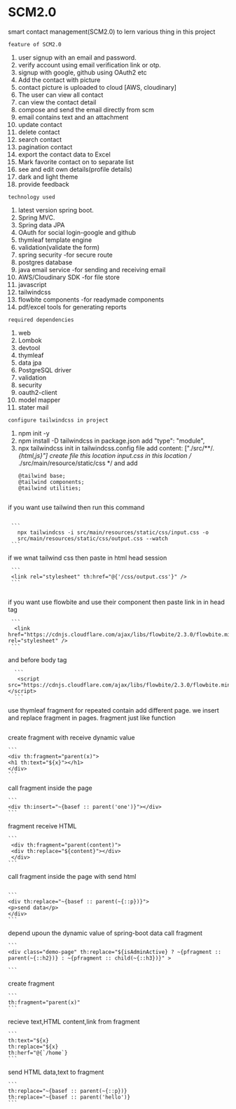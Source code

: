 # SCM2.0
smart contact management(SCM2.0) to lern various thing in this project

```` feature of SCM2.0 ````
1. user signup with an email and password.
2. verify account using email verification link or  otp.
3. signup with google, github using OAuth2 etc
4. Add the contact with picture
5. contact picture is uploaded to cloud [AWS, cloudinary]
6. The user can view all contact
7. can view the contact detail
8. compose and send the email directly from scm
9. email contains text and an attachment
10. update contact
11. delete contact
12. search contact
13. pagination contact
14. export the contact data to Excel
15. Mark favorite contact on to separate list
16. see and edit own details(profile details)
17. dark and light theme
18. provide feedback

```` technology used ````
1. latest version spring boot.
2. Spring MVC.
3. Spring data JPA
4. OAuth for social login-google and github
5. thymleaf template engine
6. validation(validate the form)
7. spring security -for secure route
8. postgres database
9. java email service -for sending and receiving email
10. AWS/Cloudinary SDK -for file store
11. javascript
12. tailwindcss
13. flowbite components -for readymade components
14. pdf/excel tools for generating reports

```` required dependencies ````
1. web
2. Lombok
3. devtool
4. thymleaf
5. data jpa
6. PostgreSQL driver
7. validation
8. security
9. oauth2-client
10. model mapper
11. stater mail


```` configure tailwindcss in project ````
1. npm init -y
2. npm install -D tailwindcss
   in package.json add  "type": "module",
3. npx tailwindcss init
   in tailwindcss.config file add   content: ["./src/**/*.{html,js}"]
   create file this location input.css in this location /* ./src/main/resource/static/css  */
   and add
   ```
   @tailwind base;
   @tailwind components;
   @tailwind utilities;
  ```

 ````
 if you want use tailwind then run this command
 ````

  ```
    npx tailwindcss -i src/main/resources/static/css/input.css -o 
    src/main/resources/static/css/output.css --watch
  ```

````
 if we wnat tailwind css then paste in html head session
```` 
 ```
 <link rel="stylesheet" th:href="@{'/css/output.css'}" /> 
 ```
        
````
 if you want use flowbite and use their component then paste link in
 in head tag
````
 ```
  <link href="https://cdnjs.cloudflare.com/ajax/libs/flowbite/2.3.0/flowbite.min.css" rel="stylesheet" />
 ```
````
and before body tag 
````
  ```
   <script src="https://cdnjs.cloudflare.com/ajax/libs/flowbite/2.3.0/flowbite.min.js"></script>
  ```
````
use thymleaf fragment for repeated contain add different page.
we insert and replace fragment in pages.
fragment just like function
````
 ````
 create fragment with receive dynamic value
 ````
```
<div th:fragment="parent(x)">
<h1 th:text="${x}"></h1>
</div>
```
````
call  fragment inside the page
````
```
<div th:insert="~{basef :: parent('one')}"></div>
```

````
fragment receive HTML
````
```
 <div th:fragment="parent(content)">
 <div th:replace="${content}"></div>
 </div>
```

````
call fragment inside the page with send html
````

```
<div th:replace="~{basef :: parent(~{::p})}">
<p>send data</p>
</div>
```

````
depend upoun the dynamic value of spring-boot data  call fragment
````
```
<div class="demo-page" th:replace="${isAdminActive} ? ~{pfragment :: parent(~{::h2})} : ~{pfragment :: child(~{::h3})}" >

```

````
create fragment
````
```
th:fragment="parent(x)"
```
````
recieve text,HTML content,link from fragment 
````
```
th:text="${x}
th:replace="${x}
th:herf="@{`/home`}
```
````
send HTML data,text to fragment
````
``` 
th:replace="~{basef :: parent(~{::p})}
th:replace="~{basef :: parent('hello')}
```





    



